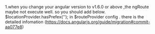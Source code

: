1.when you change your angular version to v1.6.0 or above ,the ngRoute maybe not execute well.
 so you should add below.
 $locationProvider.hasPrefex(''); in $routeProvider config .
 there  is the detailed infomation (https://docs.angularjs.org/guide/migration#commit-aa077e8)
